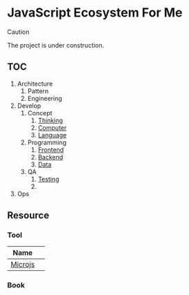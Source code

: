 # JavaScript Ecosystem For Me
> [!CAUTION]
> The project is under construction.

## TOC
1. Architecture
    1. Pattern
    2. Engineering
2. Develop
    1. Concept
        1. [Thinking](/develop/concept/thinking.md)
        2. [Computer](/develop/concept/computer.md)
        3. [Language](/develop/concept/language.md)
    2. Programming
        1. [Frontend](/develop/programming/frontend.md)
        2. [Backend](/develop/programming/backend.md)
        3. [Data](/develop/programming/data.md)
    3. QA
        1. [Testing](/develop/QA/testing.md)
        2. 
3. Ops 

## Resource
### Tool
| Name  |  |
| ------------- | ------------- |
| [Microjs](http://microjs.com/#) |  |


### Book